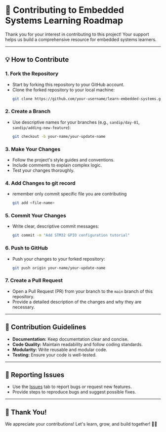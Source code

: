 # 🤝 Contributing to Embedded Systems Learning Roadmap

Thank you for your interest in contributing to this project! Your support helps us build a comprehensive resource for embedded systems learners.

---
## 💡 How to Contribute
### 1. Fork the Repository
- Start by forking this repository to your GitHub account.
- Clone the forked repository to your local machine:
  ```bash
  git clone https://github.com/your-username/learn-embedded-systems.git
  ```

### 2. Create a Branch
- Use descriptive names for your branches (e.g., `sandip/day-01`, `sandip/adding-new-feature`):
  ```bash
  git checkout -b your-name/your-update-name
  ```

### 3. Make Your Changes
- Follow the project's style guides and conventions.
- Include comments to explain complex logic.
- Test your changes thoroughly.

### 4. Add Changes to git record 
- remember only commit specific file you are contributing 
  ``` bash
  git add <file-name>
  ```
### 5. Commit Your Changes
- Write clear, descriptive commit messages:
  ```bash
  git commit -m "Add STM32 GPIO configuration tutorial"
  ```

### 6. Push to GitHub
- Push your changes to your forked repository:
  ```bash
  git push origin your-name/your-update-name
  ```

### 7. Create a Pull Request
- Open a Pull Request (PR) from your branch to the `main` branch of this repository.
- Provide a detailed description of the changes and why they are necessary.

---
## 📝 Contribution Guidelines
- **Documentation:** Keep documentation clear and concise.
- **Code Quality:** Maintain readability and follow coding standards.
- **Modularity:** Write reusable and modular code.
- **Testing:** Ensure your code is well-tested.

---
## 🚨 Reporting Issues
- Use the [Issues](../../issues) tab to report bugs or request new features.
- Provide steps to reproduce bugs and suggest possible fixes.

---
## 💙 Thank You!
We appreciate your contributions! Let's learn, grow, and build together! 🚀😊
